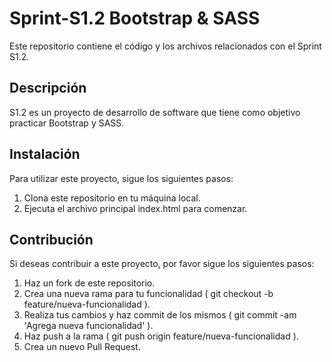 # Sprint-S1.2 Bootstrap & SASS

Este repositorio contiene el código y los archivos relacionados con el Sprint S1.2.

## Descripción
S1.2 es un proyecto de desarrollo de software que tiene como objetivo practicar Bootstrap y SASS.

## Instalación
Para utilizar este proyecto, sigue los siguientes pasos:
1. Clona este repositorio en tu máquina local.
2. Ejecuta el archivo principal index.html para comenzar.

## Contribución
Si deseas contribuir a este proyecto, por favor sigue los siguientes pasos:
1. Haz un fork de este repositorio.
2. Crea una nueva rama para tu funcionalidad (
git checkout -b feature/nueva-funcionalidad
).
3. Realiza tus cambios y haz commit de los mismos (
git commit -am 'Agrega nueva funcionalidad'
).
4. Haz push a la rama (
git push origin feature/nueva-funcionalidad
).
5. Crea un nuevo Pull Request.